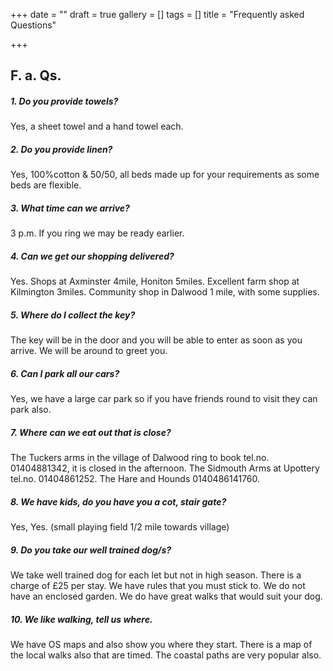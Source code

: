+++
date = ""
draft = true
gallery = []
tags = []
title = "Frequently asked Questions"

+++
## F. a. Qs.

##### 1. Do you provide towels?

Yes, a sheet towel and a hand towel each.

##### 2. Do you provide linen?

Yes, 100%cotton & 50/50, all beds made up for your requirements as  some beds are flexible.

##### 3. What time can we arrive?

3 p.m. If you ring we may be ready earlier.

##### 4. Can we get our shopping delivered?

Yes. Shops at Axminster 4mile, Honiton 5miles. Excellent  farm shop at Kilmington 3miles. Community shop in Dalwood 1 mile, with some supplies.

##### 5. Where do I collect the key?

The key will be in the door and you will be able to enter as soon as you arrive. We will be around to greet you.

##### 6. Can I park all our cars?

Yes, we have a large car park so if you have friends round to visit they can park also.

##### 7. Where can we eat out that is close?

The Tuckers arms in the village of Dalwood ring to book tel.no. 01404881342, it is closed in the afternoon.  The Sidmouth Arms at Upottery tel.no. 01404861252. The Hare and Hounds 0140486141760.

##### 8. We have kids, do you have you a cot, stair gate?

Yes, Yes. (small playing field 1/2 mile towards village)

##### 9. Do you take our well trained dog/s?

We take well trained dog for each let but not in high season. There is a charge of £25 per stay. We have rules that you must stick to. We do not have an enclosed garden. We do have great walks that would suit your dog.

##### 10. We like walking, tell us where.

We have OS maps and also show you where they start. There is a map of the local walks also that are timed. The coastal paths are very popular also.